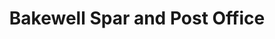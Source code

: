 ---
title: "Bakewell  Spar and Post Office"
url: /bakewell/bakewell-spar-and-post-office/
shop: convenience
---